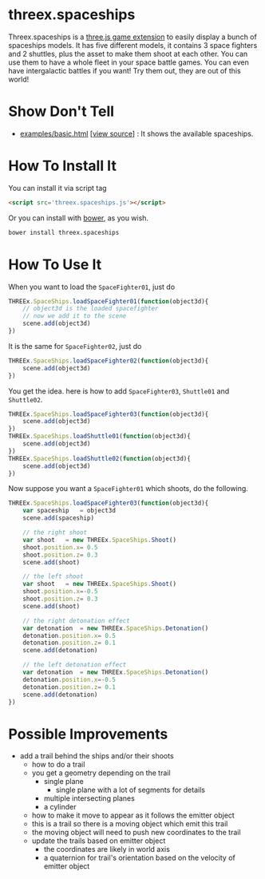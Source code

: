threex.spaceships
===================

Threex.spaceships is a [three.js game extension](http://www.threejsgames.com/extensions/) to easily display a bunch of spaceships models. It has five different models, it contains 3 space fighters and 2 shuttles, plus the asset to make them shoot at each other. You can use them to have a whole fleet in your space battle games. You can even have intergalactic battles if you want! Try them out, they are out of this world!   

Show Don't Tell
===============
* [examples/basic.html](http://jeromeetienne.github.io/threex.spaceships/examples/basic.html)
\[[view source](https://github.com/jeromeetienne/threex.spaceships/blob/master/examples/basic.html)\] :
It shows the available spaceships.

How To Install It
=================

You can install it via script tag

```html
<script src='threex.spaceships.js'></script>
```

Or you can install with [bower](http://bower.io/), as you wish.

```bash
bower install threex.spaceships
```

How To Use It
=============

When you want to load the ```SpaceFighter01```, just do

```javascript
THREEx.SpaceShips.loadSpaceFighter01(function(object3d){
	// object3d is the loaded spacefighter
	// now we add it to the scene
	scene.add(object3d)
})
```

It is the same for ```SpaceFighter02```, just do

```javascript
THREEx.SpaceShips.loadSpaceFighter02(function(object3d){
	scene.add(object3d)
})
```

You get the idea. here is how to add ```SpaceFighter03```, ```Shuttle01```
and ```Shuttle02```.

```javascript
THREEx.SpaceShips.loadSpaceFighter03(function(object3d){
	scene.add(object3d)
})
THREEx.SpaceShips.loadShuttle01(function(object3d){
	scene.add(object3d)
})
THREEx.SpaceShips.loadShuttle02(function(object3d){
	scene.add(object3d)
})
```

Now suppose you want a ```SpaceFighter01``` 
which shoots, do the following.

```javascript
THREEx.SpaceShips.loadSpaceFighter03(function(object3d){
	var spaceship	= object3d
	scene.add(spaceship)

	// the right shoot
	var shoot	= new THREEx.SpaceShips.Shoot()
	shoot.position.x= 0.5
	shoot.position.z= 0.3
	scene.add(shoot)

	// the left shoot
	var shoot	= new THREEx.SpaceShips.Shoot()
	shoot.position.x=-0.5
	shoot.position.z= 0.3
	scene.add(shoot)

	// the right detonation effect
	var detonation	= new THREEx.SpaceShips.Detonation()
	detonation.position.x= 0.5
	detonation.position.z= 0.1
	scene.add(detonation)

	// the left detonation effect
	var detonation	= new THREEx.SpaceShips.Detonation()
	detonation.position.x=-0.5
	detonation.position.z= 0.1
	scene.add(detonation)
})
```

Possible Improvements
=====================
* add a trail behind the ships and/or their shoots
  * how to do a trail
  * you get a geometry depending on the trail
    * single plane
      * single plane with a lot of segments for details
    * multiple intersecting planes
    * a cylinder
  * how to make it move to appear as it follows the emitter object
  * this is a trail so there is a moving object which emit this trail
  * the moving object will need to push new coordinates to the trail
  * update the trails based on emitter object 
    * the coordinates are likely in world axis
    * a quaternion for trail's orientation based on the velocity of emitter object









